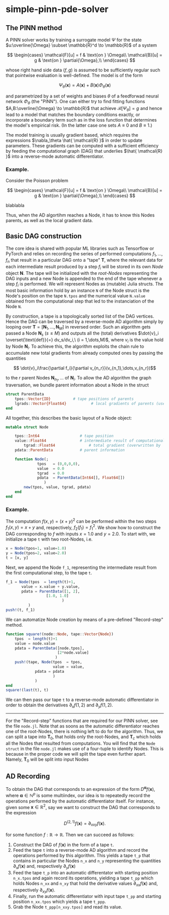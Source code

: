 # simple-pinn-pde-solver

## The PINN method

A PINN solver works by training a surrogate model $\Psi$ for the state $u:\overline{\Omega} \subset \mathbb{R}^d \to \mathbb{R}$ of a system

$$
\begin{cases}
\mathcal{F}[u] = f & \text{on } \Omega\\
\mathcal{B}[u] = g & \text{on } \partial{\Omega},\\
\end{cases}
$$

whose right hand side data $(f,g)$ is assumed to be sufficiently regular such that pointwise evaluation is well-defined. The model is of the form

$$\Psi_{\theta}(\boldsymbol{x}) = A(\boldsymbol{x}) + B(\boldsymbol{x})\Phi_{\theta}(\boldsymbol{x})$$

and parametrized by a set of weights and biases $\theta$ of a feedforwad neural network $\Phi_{\theta}$ (the "PINN"). One can either try to find fitting functions $A,B:\overline{\Omega} \to \mathbb{R}$ that achieve $\mathcal{B}[\Psi_\theta] = g$ and hence lead to a model that matches the boundary conditions exactly, or incorporate a boundary term such as in the loss function that determines the model's empirical risk. (In the latter case one sets $A \equiv 0$ and $B \equiv 1$.) 

The model training is usually gradient based, which requires the expressions $\nabla_\theta \hat{ \mathcal{R} }$ in order to update parameters. These gradients can be computed with a sufficient efficiency by feeding the computational graph (DAG) that underlies $\hat{ \mathcal{R} }$ into a reverse-mode automatic differentiator. 

### Example. 

Consider the Poisson problem

$$
\begin{cases}
\mathcal{F}[u] = f & \text{on } \Omega\\
\mathcal{B}[u] = g & \text{on } \partial{\Omega},\\
\end{cases}
$$

blablabla



Thus, when the AD algortihm reaches a Node, it has to know this Nodes parents, as well as the local gradient data.

## Basic DAG construction

The core idea is shared with popular ML libraries such as Tensorflow or PyTorch and relies on recording the series of performed computations $f_1,\dots,f_n$ that result in a particular DAG onto a "tape" $\boldsymbol{T}$, where the relevant data for each intermediate result produced by a step $f_i$ will be stored in its own *Node* object $\boldsymbol{N}$. The tape will be initialized with the *root-Nodes* representing the DAG inputs and a new Node is appended to the end of the tape whenever a step $f_i$ is performed. We will represent Nodes as (mutable) Julia structs. The most basic information hold by an instance `N` of the Node struct is the Node's position on the tape `N.tpos` and the numerical value `N.value` obtained from the computational step that led to the instanciation of the Node `N`.

By construction, a tape is a topologically sorted list of the DAG vertices. Hence the DAG can be traversed by a reverse-mode AD algorithm simply by looping over $\boldsymbol{T} = [\boldsymbol{N}_1,\dots,\boldsymbol{N}_M]$ in reversed order. Such an algorithm gets passed a Node $\boldsymbol{N}_s\ (s \leq M)$ and outputs all the (total) derivatives $\dot{v}_i \overset{\text{def}}{=} dv_s/dv_i,\ (i = 1,\dots,M)$, where $v_i$ is the value hold by Node $\boldsymbol{N}_i$. To achieve this, the algorithm exploits the chain rule to accumulate new total gradients from already computed ones by passing the quantities 

$$ \dot{v}_i\frac{\partial f_i}{\partial v_{n_r}}(v_{n_1},\dots,v_{n_r})$$

to the $r$ parent Nodes $\boldsymbol{N}_{n_1},\dots$ of $\boldsymbol{N}_i$. To allow the AD algorithm the graph traversation, we bundle parent information about a Node in the struct

```julia
struct ParentData
	tpos::Vector{ID}		  # tape positions of parents
	lgrads::Vector{Float64}           # local gradients of parents (used by 'autodiff')
end
```

All together, this describes the basic layout of a Node object:

```julia
mutable struct Node

	tpos::Int64                  # tape position                 
	value::Float64               # intermediate result of computational step
        tgrad::Float64               # total gradient (overwritten by 'autodiff')	
	pdata::ParentData            # parent information

	function Node(;
		      tpos   = (0,0,0,0),
		      value  = 0.0
		      tgrad  = 0.0
		      pdata  = ParentData(Int64[], Float64[])              
	             )
		new(tpos, value, tgrad, pdata)
	end
end
```

### Example.

The computation $f(x,y) = (x+y)^2$ can be performed within the two steps $f_1(x,y) = x+y$ and, respectively, $f_2(f_1) = f_1^2$. We show how to construct the DAG corresponding to $f$ with inputs $x=1.0$ and $y=2.0$. To start with, we initialize a tape `t` with two root-Nodes, i.e.

```julia
x = Node(tpos=1, value=1.0)
y = Node(tpos=2, value=2.0)
t = [x, y]
```

Next, we append the Node `f_1`, representing the intermediate result from the first computational step, to the tape `t`.

```julia
f_1 = Node(tpos  = length(t)+1,
	   value = x.value + y.value,
	   pdata = ParentData([1, 2],
			      [1.0, 1.0]
	                     )
          )
push!(t, f_1)
```

We can automatize Node creation by means of a pre-defined "Record-step" method.

```julia
function square!(node::Node, tape::Vector{Node})
	tpos  = length(t)+1
	value = node.value
	pdata = ParentData([node.tpos],
	                   [2*node.value]
	                  )
	push!(tape, Node(tpos  = tpos,
	                 value = value,
			 pdata = pdata			 
	                 )
             )
end
square!(last(t), t)			  
```

We can then pass our tape `t` to a reverse-mode automatic differentiator in order to obtain the derivatives $\partial_xf(1,2)$ and $\partial_yf(1,2)$.

***

For the "Record-step" functions that are required for our PINN solver, see the file `node.jl`. Note that as soons as the automatic differentiator reaches one of the root-Nodes, there is nothing left to do for the algorithm. Thus, we can split a tape into $\boldsymbol{T}_0$, that holds only the root-Nodes, and $\boldsymbol{T}_c$ which holds all the Nodes that resulted from computations. You will find that the `Node struct` in the file `node.jl` makes use of a four-tuple to identify Nodes. This is because in the proper code we will split the tape even further apart. Namely, $\boldsymbol{T}_0$ will be split into input Nodes 

## AD Recording

To obtain the DAG that corresponds to an expression of the form $D^{\boldsymbol{\alpha}}f(\boldsymbol{x})$, where $\boldsymbol{\alpha} \in \mathbb{N}^p$ is some multiindex, our idea is to repeatedly record the operations performed by the automatic differentiator itself. For instance, given some $\boldsymbol{x}\in\mathbb{R}^2$, say we want to construct the DAG that corresponds to the expression 

$$ D^{(2,1)}f(\boldsymbol{x}) = \partial_{xxy}f(\boldsymbol{x}).$$

for some function $f:\mathbb{R}\to\mathbb{R}$. Then we can succeed as follows:

1. Construct the DAG of $f(\boldsymbol{x})$ in the form of a tape `t`.
2. Feed the tape `t` into a reverse-mode AD algorithm and record the operations performed by this algorithm. This yields a tape `t_p` that contains in particular the Nodes `n_x` and `n_y` representing the quantities $\partial_{x}f(\boldsymbol{x})$ and, respectively $\partial_{y}f(\boldsymbol{x})$
3. Feed the tape `t_p` into an automatic differentator with starting position `n_x.tpos` and again record its operations, yielding a tape `t_pp` which holds Nodes `n_xx` and `n_xy` that hold the derivative values $\partial_{xx}f(\boldsymbol{x})$ and, respectively $\partial_{xy}f(\boldsymbol{x})$.
4. Finally, run the automatic differentiator with input tape `t_pp` and starting position `n_xx.tpos` which yields a tape `t_ppp`.
5. Grab the Node `t_ppp[n_xxy.tpos]` and read its value. 




